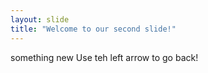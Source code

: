 ```yaml
---
layout: slide
title: "Welcome to our second slide!"
---
```

something new
Use teh left arrow to go back!
